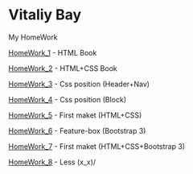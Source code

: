# Vitaliy Bay
My HomeWork


[HomeWork_1](VitaliyBay.github.io/HomeWork_1 "HomeWork") - HTML Book

[HomeWork_2](VitaliyBay.github.io/HomeWork_2 "HomeWork") - HTML+CSS Book

[HomeWork_3](VitaliyBay.github.io/HomeWork_3 "HomeWork") - Css position (Header+Nav)

[HomeWork_4](VitaliyBay.github.io/HomeWork_4 "HomeWork") - Css position (Block)

[HomeWork_5](VitaliyBay.github.io/HomeWork_5 "HomeWork") - First maket (HTML+CSS)

[HomeWork_6](VitaliyBay.github.io/HomeWork_6 "HomeWork") - Feature-box (Bootstrap 3)

[HomeWork_7](VitaliyBay.github.io/HomeWork_7 "HomeWork") - First maket (HTML+CSS+Bootstrap 3)

[HomeWork_8](VitaliyBay.github.io/HomeWork_8 "HomeWork") - Less \(x_x)/
